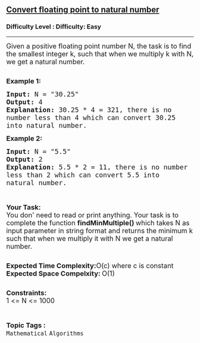<h2><a href="https://www.geeksforgeeks.org/problems/convert-floating-point-to-natural-number3049/1?page=16&status=unsolved&sortBy=accuracy">Convert floating point to natural number</a></h2><h3>Difficulty Level : Difficulty: Easy</h3><hr><div class="problems_problem_content__Xm_eO"><p><span style="font-size:18px">Given a positive floating point number N, the task is to find the smallest integer k, such that when we multiply k with N, we get a natural number.</span><br>
&nbsp;</p>

<p><span style="font-size:18px"><strong>Example 1:</strong></span></p>

<pre><span style="font-size:18px"><strong>Input: </strong>N = "30.25"
<strong>Output: </strong>4
<strong>Explanation: </strong>30.25 * 4 = 321, there is no 
number less than 4 which can convert 30.25
into natural number.</span>
</pre>

<p><span style="font-size:18px"><strong>Example 2:</strong></span></p>

<pre><span style="font-size:18px"><strong>Input: </strong>N = "5.5"
<strong>Output: </strong>2
<strong>Explanation: </strong>5.5 * 2 = 11, there is no number
less than 2 which can convert 5.5 into 
natural number.</span>
</pre>

<p>&nbsp;</p>

<p><span style="font-size:18px"><strong>Your Task:</strong><br>
You don'&nbsp;need to read or print anything. Your task is to complete the function&nbsp;<strong>findMinMultiple()&nbsp;</strong>which takes N as input parameter in string format and returns the minimum k such that when we multiply it with N we get a natural number.</span><br>
&nbsp;</p>

<p><span style="font-size:18px"><strong>Expected Time Complexity:</strong>O(c) where c is constant<br>
<strong>Expected Space Compelxity:&nbsp;</strong>O(1)</span><br>
&nbsp;</p>

<p><span style="font-size:18px"><strong>Constraints:</strong><br>
1 &lt;= N &lt;= 1000</span></p>
</div><br><p><span style=font-size:18px><strong>Topic Tags : </strong><br><code>Mathematical</code>&nbsp;<code>Algorithms</code>&nbsp;